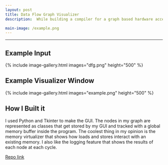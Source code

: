 ```yaml
---
layout: post
title: Data Flow Graph Visualizer
description:  While building a compiler for a graph based hardware accelearator, I realized I had no way to test the execution graphs I was generating. I built this tool to simulate memory interactions and observe the execution results each cycle for a data flow graph. 

main-image: /example.png
---
```


---
## Example Input
{% include image-gallery.html images="dfg.png" height="500" %}

## Example Visualizer Window
{% include image-gallery.html images="example.png" height="500" %}

## How I Built it
I used Python and Tkinter to make the GUI. The nodes in my graph are represented as classes that get stored by my GUI and tracked with a global memory buffer inside the program. The coolest thing in my opinion is the memory virtualizer that shows how loads and stores interact with an existing memory. I also like the logging feature that shows the results of each node at each cycle.

[Repo link](https://github.com/pncel/RipTide_compiler/tree/main/visualizer)
